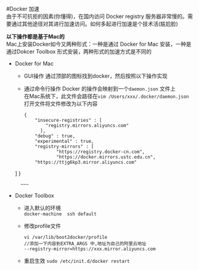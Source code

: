 #Docker 加速  
由于不可抗拒的因素(你懂得)，在国内访问 Docker registry 服务器非常慢的。需要通过其他途径对其进行加速访问。如何多起进行加速是个技术活(尴尬脸)  

__以下操作都是基于Mac的__  
Mac上安装Docker如今又两种形式：一种是通过 Docker for Mac 安装，一种是通过Dokcer Toolbox 形式安装，两种形式的加速方式是不同的  

* Docker for Mac    
    * GUI操作
        通过顶部的图标找到docker，然后按照以下操作实现  
        ![]()  
        ![]()  

    * 通过命令行操作
        Docker 的操作会映射到一个`daemon.json` 文件上  
        在Mac系统下，此文件会路径在`vim /Users/xxx/.docker/daemon.json`  
        打开文件将文件修改为以下内容  
        ~~~
        {
            "insecure-registries" : [
                "registry.mirrors.aliyuncs.com"
              ],
            "debug" : true,
            "experimental" : true,
            "registry-mirrors" : [
                    "https://registry.docker-cn.com",
                    "https://docker.mirrors.ustc.edu.cn",
            "https://ttjg6kp3.mirror.aliyuncs.com"
  ]
}
        
        ~~~
*  Docker Toolbox   
   * 进入默认的环境  
       `docker-machine  ssh default`  
   * 修改profile文件  
       
       ~~~
       vi /var/lib/boot2docker/profile
       //添加一下内容到EXTRA_ARGS 中,地址为自己的阿里云地址  
       --registry-mirror=https://xxx.mirror.aliyuncs.com
       ~~~
    * 重启生效
       `sudo /etc/init.d/docker restart`

